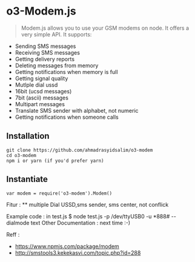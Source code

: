 o3-Modem.js
============================
> Modem.js allows you to use your GSM modems on node.
It offers a very simple API.
It supports:
* Sending SMS messages
* Receiving SMS messages
* Getting delivery reports
* Deleting messages from memory
* Getting notifications when memory is full
* Getting signal quality
* Mutlple dial ussd
* 16bit (ucsd messages)
* 7bit (ascii) messages
* Multipart messages
* Translate SMS sender with alphabet, not numeric
* Getting notifications when someone calls

Installation
------------
```
git clone https://github.com/ahmadrasyidsalim/o3-modem  
cd o3-modem  
npm i or yarn (if you'd prefer yarn)
```

Instantiate
-----------
```
var modem = require('o3-modem').Modem()
```
Fitur :
** multiple Dial USSD,sms sender, sms center, not conflick

Example code : in test.js
$ node test.js -p /dev/ttyUSB0 -u *888# --dialmode text
Other Documentation : next time :-)

Reff :
* https://www.npmjs.com/package/modem
* http://smstools3.kekekasvi.com/topic.php?id=288

